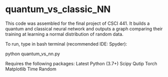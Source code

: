 # quantum_vs_classic_NN
This code was assembled for the final project of CSCI 441.  It builds a quantum and classical neural network and outputs a graph comparing their training at learning a normal distribution of random data.

To run, type in bash terminal (recommended IDE: Spyder):

python quantum_vs_nn.py

Requires the following packages:
Latest Python (3.7+)
Scipy
Qutip
Torch
Matplotlib
Time
Random
